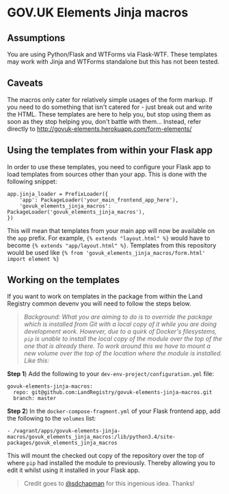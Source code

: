 # GOV.UK Elements Jinja macros

## Assumptions
You are using Python/Flask and WTForms via Flask-WTF. These templates may work with Jinja and WTForms standalone but this has not been tested.

## Caveats
The macros only cater for relatively simple usages of the form markup. If you need to do something that isn't catered for - just break out and write the HTML. These templates are here to help you, but stop using them as soon as they stop helping you, don't battle with them... Instead, refer directly to http://govuk-elements.herokuapp.com/form-elements/

## Using the templates from within your Flask app
In order to use these templates, you need to configure your Flask app to load templates from sources other than your app. This is done with the following snippet:

```
app.jinja_loader = PrefixLoader({
    'app': PackageLoader('your_main_frontend_app_here'),
    'govuk_elements_jinja_macros': PackageLoader('govuk_elements_jinja_macros'),
})
```

This will mean that templates from your main app will now be available on the `app` prefix. For example, `{% extends "layout.html" %}` would have to become `{% extends "app/layout.html" %}`. Templates from this repository would be used like `{% from 'govuk_elements_jinja_macros/form.html' import element %}`

## Working on the templates
If you want to work on templates in the package from within the Land Registry common devenv you will need to follow the steps below.

> _Background: What you are aiming to do is to override the package which is installed from Git with a local copy of it while you are doing development work. However, due to a quirk of Docker's filesystems, `pip` is unable to install the local copy of the module over the top of the one that is already there. To work around this we have to mount a new volume over the top of the location where the module is installed. Like this:_

**Step 1**)
Add the following to your `dev-env-project/configuration.yml` file:
```
govuk-elements-jinja-macros:
  repo: git@github.com:LandRegistry/govuk-elements-jinja-macros.git
  branch: master
```

**Step 2**)
In the `docker-compose-fragment.yml` of your Flask frontend app, add the following to the `volumes` list:
```
- /vagrant/apps/govuk-elements-jinja-macros/govuk_elements_jinja_macros:/lib/python3.4/site-packages/govuk_elements_jinja_macros
```

This will mount the checked out copy of the repository over the top of where `pip` had installed the module to previously. Thereby allowing you to edit it whilst using it installed in your Flask app.

> Credit goes to [@sdchapman](https://github.com/sdchapman) for this ingenious idea. Thanks!
